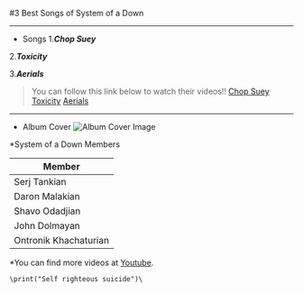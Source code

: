 #3 Best Songs of System of a Down

---

* Songs
1.***Chop Suey***

2.***Toxicity***

3.***Aerials***

>You can follow this link below to watch their videos!!
>[Chop Suey](https://www.youtube.com/watch?v=CSvFpBOe8eyz)
>[Toxicity](https://www.youtube.com/watch?v=iywaBOMvYLI)
>[Aerials](https://www.youtube.com/watch?v=L-iepu3EtyE)

---

* Album Cover
![Album Cover Image](http://ecx.images-amazon.com/images/I/91fUlWjRAgL._SL1500_.jpg)

*System of a Down Members

|        Member       |
|---------------------|
|Serj Tankian         |
|Daron Malakian       |
|Shavo Odadjian       |
|John Dolmayan        |
|Ontronik Khachaturian|


*You can find more videos at [Youtube][1].


    \print("Self righteous suicide")\


[1]:https://www.youtube.com/
